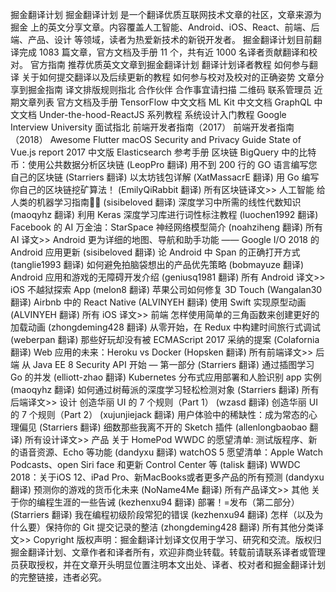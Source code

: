 掘金翻译计划 掘金翻译计划 是一个翻译优质互联网技术文章的社区，文章来源为 掘金 上的英文分享文章。内容覆盖人工智能、Android、iOS、React、前端、后端、产品、设计 等领域，读者为热爱新技术的新锐开发者。 掘金翻译计划目前翻译完成 1083 篇文章，官方文档及手册 11 个，共有近 1000 名译者贡献翻译和校对。 官方指南 推荐优质英文文章到掘金翻译计划 翻译计划译者教程 如何参与翻译 关于如何提交翻译以及后续更新的教程 如何参与校对及校对的正确姿势 文章分享到掘金指南 译文排版规则指北 合作伙伴 合作事宜请扫描 二维码 联系管理员 近期文章列表 官方文档及手册 TensorFlow 中文文档 ML Kit 中文文档 GraphQL 中文文档 Under-the-hood-ReactJS 系列教程 系统设计入门教程 Google Interview University 面试指北 前端开发者指南（2017） 前端开发者指南（2018） Awesome Flutter macOS Security and Privacy Guide State of Vue.js report 2017 中文版 Elasticsearch 参考手册 区块链 BigQuery 中的比特币：使用公共数据分析区块链 (LeopPro 翻译) 用不到 200 行的 GO 语言编写您自己的区块链 (Starriers 翻译) 以太坊钱包详解 (XatMassacrE 翻译) 用 Go 编写你自己的区块链挖矿算法！ (EmilyQiRabbit 翻译) 所有区块链译文>> 人工智能 给人类的机器学习指南🤖👶 (sisibeloved 翻译) 深度学习中所需的线性代数知识 (maoqyhz 翻译) 利用 Keras 深度学习库进行词性标注教程 (luochen1992 翻译) Facebook 的 AI 万金油：StarSpace 神经网络模型简介 (noahziheng 翻译) 所有 AI 译文>> Android 更为详细的地图、导航和助手功能 —— Google I/O 2018 的 Android 应用更新 (sisibeloved 翻译) 论 Android 中 Span 的正确打开方式 (tanglie1993 翻译) 如何避免拍脑袋想出的产品优先策略 (bobmayuze 翻译) Android 应用和游戏的无障碍开发介绍 (geniusq1981 翻译) 所有 Android 译文>> iOS 不越狱探索 App (melon8 翻译) 苹果公司如何修复 3D Touch (Wangalan30 翻译) Airbnb 中的 React Native (ALVINYEH 翻译) 使用 Swift 实现原型动画 (ALVINYEH 翻译) 所有 iOS 译文>> 前端 怎样使用简单的三角函数来创建更好的加载动画 (zhongdeming428 翻译) 从零开始，在 Redux 中构建时间旅行式调试 (weberpan 翻译) 那些好玩却没有被 ECMAScript 2017 采纳的提案 (Colafornia 翻译) Web 应用的未来：Heroku vs Docker (Hopsken 翻译) 所有前端译文>> 后端 从 Java EE 8 Security API 开始 — 第一部分 (Starriers 翻译) 通过插图学习 Go 的并发 (elliott-zhao 翻译) Kubernetes 分布式应用部署和人脸识别 app 实例 (maoqyhz 翻译) 如何通过树莓派的深度学习轻松检测对象 (Starriers 翻译) 所有后端译文>> 设计 创造华丽 UI 的 7 个规则（Part 1） (wzasd 翻译) 创造华丽 UI 的 7 个规则（Part 2） (xujunjiejack 翻译) 用户体验中的稀缺性：成为常态的心理偏见 (Starriers 翻译) 细数那些我离不开的 Sketch 插件 (allenlongbaobao 翻译) 所有设计译文>> 产品 关于 HomePod WWDC 的愿望清单: 测试版程序、新的语音资源、Echo 等功能 (dandyxu 翻译) watchOS 5 愿望清单：Apple Watch Podcasts、open Siri face 和更新 Control Center 等 (talisk 翻译) WWDC 2018：关于iOS 12、iPad Pro、新MacBooks或者更多产品的所有预测 (dandyxu 翻译) 预测你的游戏的货币化未来 (NoName4Me 翻译) 所有产品译文>> 其他 关于你的编程生涯的一些告诫 (kezhenxu94 翻译) 部署！=发布（第二部分） (Starriers 翻译) 我在编程初级阶段常犯的错误 (kezhenxu94 翻译) 怎样（以及为什么要）保持你的 Git 提交记录的整洁 (zhongdeming428 翻译) 所有其他分类译文>> Copyright 版权声明：掘金翻译计划译文仅用于学习、研究和交流。版权归掘金翻译计划、文章作者和译者所有，欢迎非商业转载。转载前请联系译者或管理员获取授权，并在文章开头明显位置注明本文出处、译者、校对者和掘金翻译计划的完整链接，违者必究。